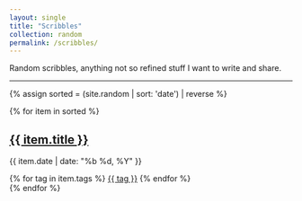 ```yaml
---
layout: single
title: "Scribbles"
collection: random
permalink: /scribbles/
---
```


Random scribbles, anything not so refined stuff I want to write and share.

---

{% assign sorted = (site.random | sort: 'date') | reverse %}

<div class = "posts__scribbles">
{% for item in sorted %}
<div class="list__item">
  <article class="archive__item" itemscope="" itemtype="https://schema.org/CreativeWork">
    <h2 class="archive__item-title" itemprop="headline">
        <a href="{{ item.url }}" rel="permalink">{{ item.title }}</a>
    </h2>
    </article>
    <p class="post_date"><i class="fa fa-calendar-alt fa-w-14 fa-fw" aria-hidden="true"></i> {{ item.date | date: "%b %d, %Y" }}</p>
    <div class="tag-container">
        {% for tag in item.tags %}
            <a href="{{ tag.url }}/tags/{{ tag }}/" class="tag">{{ tag }}</a>
        {% endfor %}
    </div>
</div>
{% endfor %}
</div>

